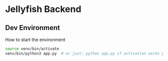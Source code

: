 # Jellyfish Backend

## Dev Environment
How to start the environment

```bash
source venv/bin/activate
venv/bin/python3 app.py  # or just: python app.py if activation works properly
```
